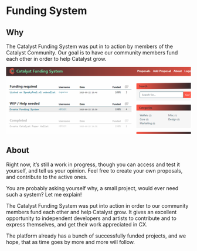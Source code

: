 # Funding System

## Why
The Catalyst Funding System was put in to action by members of the Catalyst Community. Our goal is to have our community members fund each other in order to help Catalyst grow.

![funding](images/funding.png)

## About
Right now, it’s still a work in progress, though you can access and test it yourself, and tell us your opinion. Feel free to create your own proposals, and contribute to the active ones.

You are probably asking yourself why, a small project, would ever need such a system? Let me explain!

The Catalyst Funding System was put into action in order to our community members fund each other and help Catalyst grow. It gives an excellent opportunity to independent developers and artists to contribute and to express themselves, and get their work appreciated in CX.

The platform already has a bunch of successfully funded projects, and we hope, that as time goes by more and more will follow.
